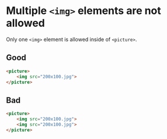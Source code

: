# Multiple `<img>` elements are not allowed

Only one `<img>` element is allowed inside of `<picture>`.

## Good

```html
<picture>
	<img src="200x100.jpg">
</picture>
```

## Bad

```html
<picture>
	<img src="200x100.jpg">
	<img src="200x100.jpg">
</picture>
```
